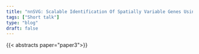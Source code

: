 ```yaml
---
title: "nnSVG: Scalable Identification Of Spatially Variable Genes Using Nearest-Neighbor Gaussian Processes"
tags: ["Short talk"]
type: "blog"
draft: false
---
```


{{< abstracts paper="paper3">}}


